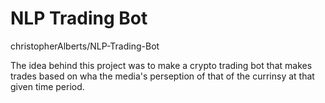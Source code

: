 # NLP Trading Bot
 christopherAlberts/NLP-Trading-Bot
 
 The idea behind this project was to make a crypto trading bot that makes trades based on wha the media's perseption of that of the currinsy at that given time period.
